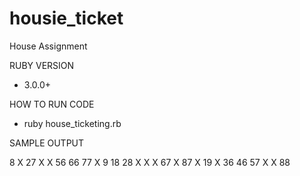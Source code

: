 # housie_ticket
House Assignment 

RUBY VERSION
- 3.0.0+

HOW TO RUN CODE
- ruby house_ticketing.rb

SAMPLE OUTPUT

  8   X   27  X   X   56  66  77  X
  9   18  28  X   X   X   67  X   87
  X   19  X   36  46  57  X   X   88  
